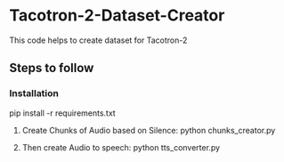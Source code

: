 # Tacotron-2-Dataset-Creator
This code helps to create dataset for Tacotron-2


## Steps to follow

### Installation
pip install -r requirements.txt

1. Create Chunks of Audio based on Silence:
python chunks_creator.py

2. Then create Audio to speech:
python tts_converter.py

